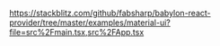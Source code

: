 https://stackblitz.com/github/fabsharp/babylon-react-provider/tree/master/examples/material-ui?file=src%2Fmain.tsx,src%2FApp.tsx